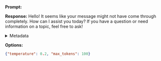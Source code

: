 **Prompt:**


**Response:**
Hello! It seems like your message might not have come through completely. How can I assist you today? If you have a question or need information on a topic, feel free to ask!

<details><summary>Metadata</summary>

- Duration: 2428 ms
- Datetime: 2023-11-24T13:24:20.830180
- Model: gpt-4-1106-preview

</details>

**Options:**
```json
{"temperature": 0.2, "max_tokens": 100}
```


